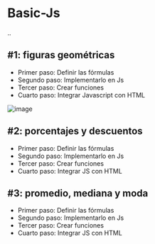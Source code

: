 # Basic-Js

..

## #1: figuras geométricas

- Primer paso: Definir las fórmulas
- Segundo paso: Implementarlo en Js
- Tercer paso: Crear funciones
- Cuarto paso: Integrar Javascript con HTML

![image](https://user-images.githubusercontent.com/97264721/156430927-4b41dfdf-cdd8-493c-be6c-2040450c8378.png)

## #2: porcentajes y descuentos

- Primer paso: Definir las fórmulas
- Segundo paso: Implementarlo en Js
- Tercer paso: Crear funciones
- Cuarto paso: Integrar JS  con HTML

## #3: promedio, mediana y moda

- Primer paso: Definir las fórmulas
- Segundo paso: Implementarlo en Js
- Tercer paso: Crear funciones
- Cuarto paso: Integrar JS  con HTML

